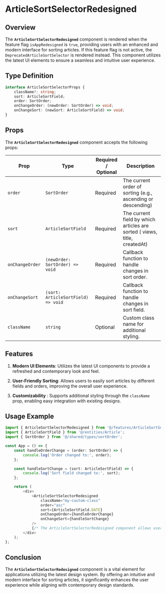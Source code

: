 # ArticleSortSelectorRedesigned

## Overview
The **`ArticleSortSelectorRedesigned`** component is rendered when the feature flag `isAppRedesigned` is `true`, providing users with an enhanced and modern interface for sorting articles.
If this feature flag is not active,  the `DeprecatedArticleSortSelector` is rendered instead. 
This component utilizes the latest UI elements to ensure a seamless and intuitive user experience.

## Type Definition
```typescript
interface ArticleSortSelectorProps {
    className?: string;
    sort: ArticleSortField;
    order: SortOrder;
    onChangeOrder: (newOrder: SortOrder) => void;
    onChangeSort: (newSort: ArticleSortField) => void;
}
```

## Props
The **`ArticleSortSelectorRedesigned`** component accepts the following props:

| Prop       | Type       | Required / Optional | Description                                                               |
|------------|------------|----------------------|---------------------------------------------------------------------------|
| `order` | `SortOrder`   | Required             | The current order of sorting (e.g., ascending or descending)              |
| `sort` | `ArticleSortField`   | Required             | The current field by which articles are sorted ( views, title, createdAt) |
| `onChangeOrder` | `(newOrder: SortOrder) => void`   | Required              | Callback function to handle changes in sort order.                                 |
| `onChangeSort` | `(sort: ArticleSortField) => void`   | Required              | Callback function to handle changes in sort field.                                 |
| `className` | `string`   | Optional             | Custom class name for additional styling.                                 |


## Features
1. **Modern UI Elements**: Utilizes the latest UI components to provide a refreshed and contemporary look and feel.

2. **User-Friendly Sorting**: Allows users to easily sort articles by different fields and orders, improving the overall user experience.

3. **Customizability** : Supports additional styling through the `className` prop, enabling easy integration with existing designs.

## Usage Example
```typescript jsx
import { ArticleSortSelectorRedesigned } from '@/features/ArticleSortSelector/ArticleSortSelectorRedesigned';
import { ArticleSortField } from '@/entities/Article';
import { SortOrder } from '@/shared/types/sortOrder';

const App = () => {
    const handleOrderChange = (order: SortOrder) => {
        console.log('Order changed to:', order);
    };

    const handleSortChange = (sort: ArticleSortField) => {
        console.log('Sort field changed to:', sort);
    };

    return (
        <div>
            <ArticleSortSelectorRedesigned
                className="my-custom-class"
                order="asc"
                sort={ArticleSortField.DATE}
                onChangeOrder={handleOrderChange}
                onChangeSort={handleSortChange}
            />
            {/* The ArticleSortSelectorRedesigned component allows users to sort articles by various fields and order */}
        </div>
    );
};
```
## Conclusion
The **`ArticleSortSelectorRedesigned`** component is a vital element for applications utilizing the latest design system. By offering an intuitive and modern interface for sorting articles, it significantly enhances the user experience while aligning with contemporary design standards.
